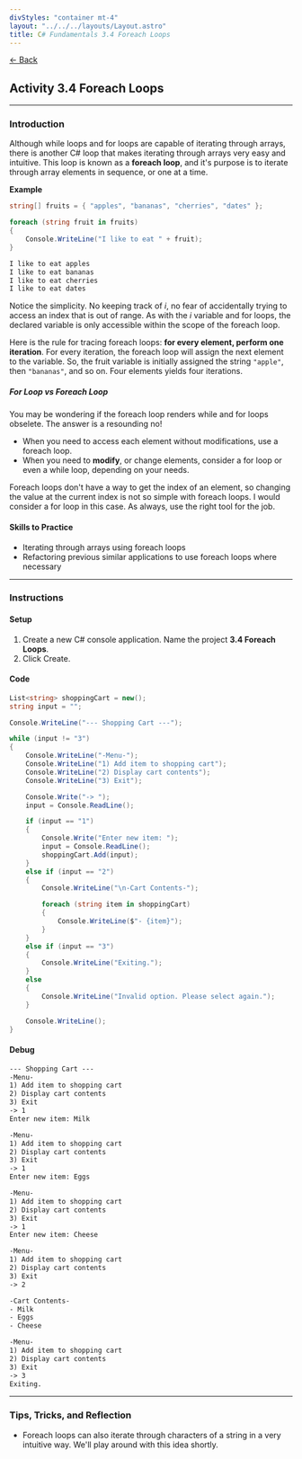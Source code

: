 ```yaml
---
divStyles: "container mt-4"
layout: "../../../layouts/Layout.astro"
title: C# Fundamentals 3.4 Foreach Loops
---
```


[← Back](/c-sharp-fundamentals/)

## Activity 3.4 Foreach Loops

---

### Introduction

Although while loops and for loops are capable of iterating through arrays, there is another C# loop that makes iterating through arrays very easy and intuitive. This loop is known as a **foreach loop**, and it's purpose is to iterate through array elements in sequence, or one at a time.

**Example**
```cs
string[] fruits = { "apples", "bananas", "cherries", "dates" };

foreach (string fruit in fruits)
{
    Console.WriteLine("I like to eat " + fruit);
}
```

```txt
I like to eat apples
I like to eat bananas
I like to eat cherries
I like to eat dates
```

Notice the simplicity. No keeping track of _i_, no fear of accidentally trying to access an index that is out of range. As with the _i_ variable and for loops, the declared variable is only accessible within the scope of the foreach loop.

Here is the rule for tracing foreach loops: **for every element, perform one iteration**. For every iteration, the foreach loop will assign the next element to the variable. So, the fruit variable is initially assigned the string `"apple"`, then `"bananas"`, and so on. Four elements yields four iterations.

##### For Loop vs Foreach Loop

You may be wondering if the foreach loop renders while and for loops obselete. The answer is a resounding no!

- When you need to access each element without modifications, use a foreach loop.
- When you need to **modify**, or change elements, consider a for loop or even a while loop, depending on your needs.

Foreach loops don't have a way to get the index of an element, so changing the value at the current index is not so simple with foreach loops. I would consider a for loop in this case. As always, use the right tool for the job.

#### Skills to Practice

- Iterating through arrays using foreach loops
- Refactoring previous similar applications to use foreach loops where necessary

---

### Instructions

#### Setup

1. Create a new C# console application. Name the project **3.4 Foreach Loops**.
2. Click Create.

#### Code

```cs
List<string> shoppingCart = new();
string input = "";

Console.WriteLine("--- Shopping Cart ---");

while (input != "3")
{
    Console.WriteLine("-Menu-");
    Console.WriteLine("1) Add item to shopping cart");
    Console.WriteLine("2) Display cart contents");
    Console.WriteLine("3) Exit");

    Console.Write("-> ");
    input = Console.ReadLine();

    if (input == "1")
    {
        Console.Write("Enter new item: ");
        input = Console.ReadLine();
        shoppingCart.Add(input);
    }
    else if (input == "2")
    {
        Console.WriteLine("\n-Cart Contents-");

        foreach (string item in shoppingCart)
        {
            Console.WriteLine($"- {item}");
        }
    }
    else if (input == "3")
    {
        Console.WriteLine("Exiting.");
    }
    else
    {
        Console.WriteLine("Invalid option. Please select again.");
    }

    Console.WriteLine();
}
```

#### Debug

```txt
--- Shopping Cart ---
-Menu-
1) Add item to shopping cart
2) Display cart contents
3) Exit
-> 1
Enter new item: Milk

-Menu-
1) Add item to shopping cart
2) Display cart contents
3) Exit
-> 1
Enter new item: Eggs

-Menu-
1) Add item to shopping cart
2) Display cart contents
3) Exit
-> 1
Enter new item: Cheese

-Menu-
1) Add item to shopping cart
2) Display cart contents
3) Exit
-> 2

-Cart Contents-
- Milk
- Eggs
- Cheese

-Menu-
1) Add item to shopping cart
2) Display cart contents
3) Exit
-> 3
Exiting.
```

---

### Tips, Tricks, and Reflection

- Foreach loops can also iterate through characters of a string in a very intuitive way. We'll play around with this idea shortly.
